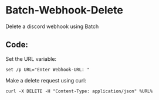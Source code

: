# Batch-Webhook-Delete
Delete a discord webhook using Batch



## Code:

Set the URL variable:
```
set /p URL="Enter Webhook-URL: "
```

Make a delete request using curl:
```
curl -X DELETE -H "Content-Type: application/json" %URL%
```
